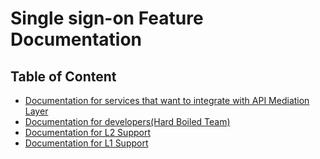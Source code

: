 # Single sign-on Feature Documentation

## Table of Content
* [Documentation for services that want to integrate with API Mediation Layer]()
* [Documentation for developers(Hard Boiled Team)]()
* [Documentation for L2 Support]()
* [Documentation for L1 Support]()

